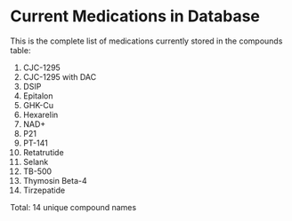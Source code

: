 # Current Medications in Database

This is the complete list of medications currently stored in the compounds table:

1. CJC-1295
2. CJC-1295 with DAC
3. DSIP
4. Epitalon
5. GHK-Cu
6. Hexarelin
7. NAD+
8. P21
9. PT-141
10. Retatrutide
11. Selank
12. TB-500
13. Thymosin Beta-4
14. Tirzepatide

Total: 14 unique compound names
